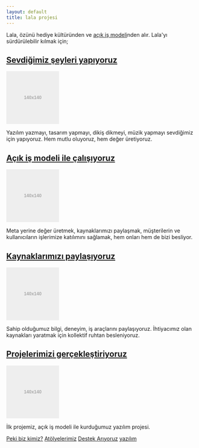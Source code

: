 ```yaml
---
layout: default
title: lala projesi
---
```


Lala, özünü hediye kültüründen ve [açık iş modeli](acik-is-faq.html)nden alır. Lala'yı sürdürülebilir kılmak için;


## [Sevdiğimiz şeyleri yapıyoruz](ne-yapiyoruz.html)
![sevdiğimiz şeyleri yapıyoruz](data:image/svg+xml;base64,PHN2ZyB4bWxucz0iaHR0cDovL3d3dy53My5vcmcvMjAwMC9zdmciIHdpZHRoPSIxNDAiIGhlaWdodD0iMTQwIj48cmVjdCB3aWR0aD0iMTQwIiBoZWlnaHQ9IjE0MCIgZmlsbD0iI2VlZSI+PC9yZWN0Pjx0ZXh0IHRleHQtYW5jaG9yPSJtaWRkbGUiIHg9IjcwIiB5PSI3MCIgc3R5bGU9ImZpbGw6I2FhYTtmb250LXdlaWdodDpib2xkO2ZvbnQtc2l6ZToxMnB4O2ZvbnQtZmFtaWx5OkFyaWFsLEhlbHZldGljYSxzYW5zLXNlcmlmO2RvbWluYW50LWJhc2VsaW5lOmNlbnRyYWwiPjE0MHgxNDA8L3RleHQ+PC9zdmc+)

Yazılım yazmayı, tasarım yapmayı, dikiş dikmeyi, müzik yapmayı sevdiğimiz için yapıyoruz. Hem mutlu oluyoruz, hem değer üretiyoruz.

## [Açık iş modeli ile çalışıyoruz ](acik-is.html)
![Açık iş modeli](data:image/svg+xml;base64,PHN2ZyB4bWxucz0iaHR0cDovL3d3dy53My5vcmcvMjAwMC9zdmciIHdpZHRoPSIxNDAiIGhlaWdodD0iMTQwIj48cmVjdCB3aWR0aD0iMTQwIiBoZWlnaHQ9IjE0MCIgZmlsbD0iI2VlZSI+PC9yZWN0Pjx0ZXh0IHRleHQtYW5jaG9yPSJtaWRkbGUiIHg9IjcwIiB5PSI3MCIgc3R5bGU9ImZpbGw6I2FhYTtmb250LXdlaWdodDpib2xkO2ZvbnQtc2l6ZToxMnB4O2ZvbnQtZmFtaWx5OkFyaWFsLEhlbHZldGljYSxzYW5zLXNlcmlmO2RvbWluYW50LWJhc2VsaW5lOmNlbnRyYWwiPjE0MHgxNDA8L3RleHQ+PC9zdmc+)

Meta yerine değer üretmek, kaynaklarımızı paylaşmak, müşterilerin ve kullanıcıların işlerimize katılımını sağlamak, hem onları hem de bizi besliyor.

## [Kaynaklarımızı paylaşıyoruz](kaynaklarimiz.html)
![Kaynaklarımız](data:image/svg+xml;base64,PHN2ZyB4bWxucz0iaHR0cDovL3d3dy53My5vcmcvMjAwMC9zdmciIHdpZHRoPSIxNDAiIGhlaWdodD0iMTQwIj48cmVjdCB3aWR0aD0iMTQwIiBoZWlnaHQ9IjE0MCIgZmlsbD0iI2VlZSI+PC9yZWN0Pjx0ZXh0IHRleHQtYW5jaG9yPSJtaWRkbGUiIHg9IjcwIiB5PSI3MCIgc3R5bGU9ImZpbGw6I2FhYTtmb250LXdlaWdodDpib2xkO2ZvbnQtc2l6ZToxMnB4O2ZvbnQtZmFtaWx5OkFyaWFsLEhlbHZldGljYSxzYW5zLXNlcmlmO2RvbWluYW50LWJhc2VsaW5lOmNlbnRyYWwiPjE0MHgxNDA8L3RleHQ+PC9zdmc+)

Sahip olduğumuz bilgi, deneyim, iş araçlarını paylaşıyoruz. İhtiyacımız olan kaynakları yaratmak için kollektif ruhtan besleniyoruz.

## [Projelerimizi gerçekleştiriyoruz](projelerimiz.html)
![Projelerimiz](data:image/svg+xml;base64,PHN2ZyB4bWxucz0iaHR0cDovL3d3dy53My5vcmcvMjAwMC9zdmciIHdpZHRoPSIxNDAiIGhlaWdodD0iMTQwIj48cmVjdCB3aWR0aD0iMTQwIiBoZWlnaHQ9IjE0MCIgZmlsbD0iI2VlZSI+PC9yZWN0Pjx0ZXh0IHRleHQtYW5jaG9yPSJtaWRkbGUiIHg9IjcwIiB5PSI3MCIgc3R5bGU9ImZpbGw6I2FhYTtmb250LXdlaWdodDpib2xkO2ZvbnQtc2l6ZToxMnB4O2ZvbnQtZmFtaWx5OkFyaWFsLEhlbHZldGljYSxzYW5zLXNlcmlmO2RvbWluYW50LWJhc2VsaW5lOmNlbnRyYWwiPjE0MHgxNDA8L3RleHQ+PC9zdmc+)

İlk projemiz, açık iş modeli ile kurduğumuz yazılım projesi.


[Peki biz kimiz?](biz.html)
[Atölyelerimiz](kaynaklarimiz.html)
[Destek Arıyoruz](kaynaklarimiz.html)
[yazılım](kaynaklarimiz.html)